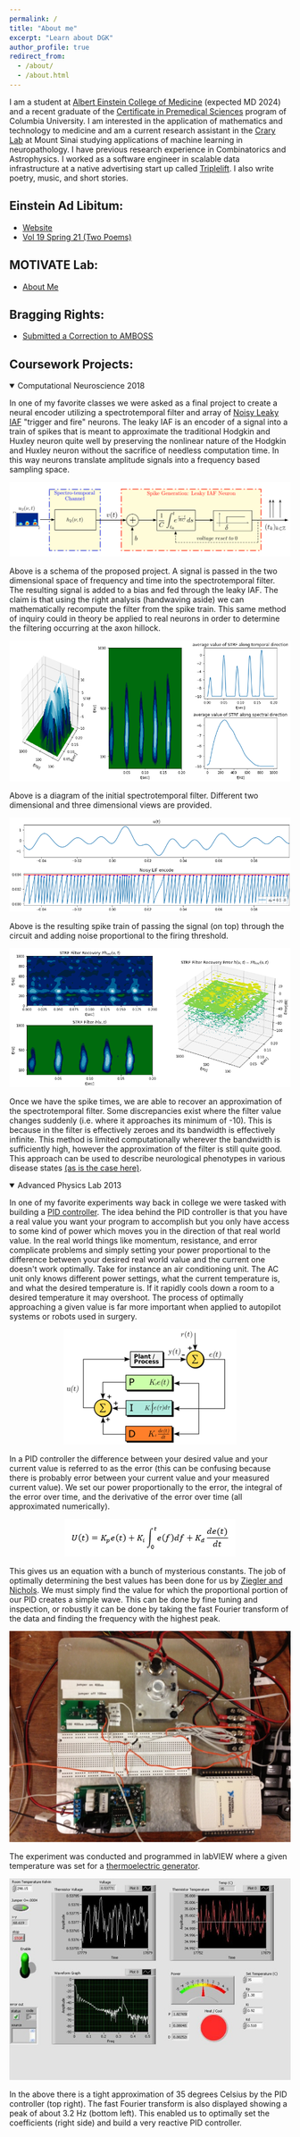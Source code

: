 ```yaml
---
permalink: /
title: "About me"
excerpt: "Learn about DGK"
author_profile: true
redirect_from: 
  - /about/
  - /about.html
---
```


I am a student at [Albert Einstein College of Medicine](https://einsteinmed.edu/) (expected MD 2024) and a recent graduate of the [Certificate in Premedical Sciences](https://gs.columbia.edu/content/postbac-premed-program) program of Columbia University. I am interested in the application of mathematics and technology to medicine and am a current research assistant in the [Crary Lab](http://www.crarylab.org/home.html) at Mount Sinai studying applications of machine learning in neuropathology. I have previous research experience in Combinatorics and Astrophysics. I worked as a software engineer in scalable data infrastructure at a native advertising start up called [Triplelift](https://triplelift.com/). I also write poetry, music, and short stories. 

## Einstein Ad Libitum: 
* [Website](https://www.einsteinmed.edu/students/clubs/ad-libitum/default.aspx?id=15486) 
* [Vol 19 Spring 21 (Two Poems)](https://www.einsteinmed.edu/docs/Students/Clubs/Ad-libitum/ad-libitum-2021.pdf) 

## MOTIVATE Lab: 
* [About Me](https://med.nyu.edu/jaylab/team-alumni) 

## Bragging Rights: 
* [Submitted a Correction to AMBOSS](/files/AmbossProof.png)

## Coursework Projects: 

<details open> 
<summary>Computational Neuroscience 2018</summary>

In one of my favorite classes we were asked as a final project to create a neural encoder utilizing a spectrotemporal filter and array of <a href="https://mathematical-neuroscience.springeropen.com/articles/10.1186/2190-8567-1-7">Noisy Leaky IAF</a> "trigger and fire" neurons. The leaky IAF is an encoder of a signal into a train of spikes that is meant to approximate the traditional Hodgkin and Huxley neuron quite well by preserving the nonlinear nature of the Hodgkin and Huxley neuron without the sacrifice of needless computation time. In this way neurons translate amplitude signals into a frequency based sampling space. 

<p align="center">
  <img src="/images/CircuitEncoder.png">
</p> 

Above is a schema of the proposed project. A signal is passed in the two dimensional space of frequency and time into the spectrotemporal filter. The resulting signal is added to a bias and fed through the leaky IAF. The claim is that using the right analysis (handwaving aside) we can mathematically recompute the filter from the spike train. This same method of inquiry could in theory be applied to real neurons in order to determine the filtering occurring at the axon hillock. 

<p align="center">
  <img src="/images/STRF%20Initial%20Filter.png">
</p>

Above is a diagram of the initial spectrotemporal filter. Different two dimensional and three dimensional views are provided. 

<p align="center">
  <img src="/images/LeakyIAFEncoding.png">
</p>

Above is the resulting spike train of passing the signal (on top) through the circuit and adding noise proportional to the firing threshold. 

<p align="center">
  <img src="/images/RecoveredFilter.png">
</p>

Once we have the spike times, we are able to recover an approximation of the spectrotemporal filter. Some discrepancies exist where the filter value changes suddenly (i.e. where it approaches its minimum of -10). This is because in the filter is effectively zeroes and its bandwidth is effectively infinite. This method is limited computationally wherever the bandwidth is sufficiently high, however the approximation of the filter is still quite good. This approach can be used to describe neurological phenotypes in various disease states <a href="https://www.ncbi.nlm.nih.gov/pmc/articles/PMC2474630/">(as is the case here)</a>. 
</details> 
<details open> 
<summary>Advanced Physics Lab 2013</summary> 

In one of my favorite experiments way back in college we were tasked with building a <a href="https://en.wikipedia.org/wiki/PID_controller#:~:text=A%20proportional%E2%80%93integral%E2%80%93derivative%20controller,continuously%20calculates%20an%20error%20value">PID controller</a>. The idea behind the PID controller is that you have a real value you want your program to accomplish but you only have access to some kind of power which moves you in the direction of that real world value. In the real world things like momentum, resistance, and error complicate problems and simply setting your power proportional to the difference between your desired real world value and the current one doesn't work optimally. Take for instance an air conditioning unit. The AC unit only knows different power settings, what the current temperature is, and what the desired temperature is. If it rapidly cools down a room to a desired temperature it may overshoot. The process of optimally approaching a given value is far more important when applied to autopilot systems or robots used in surgery. 

<p align="center">
  <img src="/images/PIDDiagram.png">
</p>

In a PID controller the difference between your desired value and your current value is referred to as the error (this can be confusing because there is probably error between your current value and your measured current value). We set our power proportionally to the error, the integral of the error over time, and the derivative of the error over time (all approximated numerically). 

<p align="center">
  <img src="/images/PIDControllerFunction.png">
</p>

This gives us an equation with a bunch of mysterious constants. The job of optimally determining the best values has been done for us by <a href="https://en.wikipedia.org/wiki/Ziegler%E2%80%93Nichols_method">Ziegler and Nichols</a>. We must simply find the value for which the proportional portion of our PID creates a simple wave. This can be done by fine tuning and inspection, or robustly it can be done by taking the fast Fourier transform of the data and finding the frequency with the highest peak. 

<p align="center">
  <img src="/images/PIDSetup.jpg">
</p>

The experiment was conducted and programmed in labVIEW where a given temperature was set for a <a href="https://en.wikipedia.org/wiki/Thermoelectric_generator">thermoelectric generator</a>. 

<p align="center">
  <img src="/images/FinalPID.jpg">
</p>

In the above there is a tight approximation of 35 degrees Celsius by the PID controller (top right). The fast Fourier transform is also displayed showing a peak of about 3.2 Hz (bottom left). This enabled us to optimally set the coefficients (right side) and build a very reactive PID controller. 
</details> 
